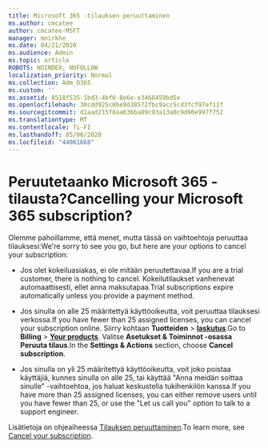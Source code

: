 ```yaml
---
title: Microsoft 365 -tilauksen peruuttaminen
ms.author: cmcatee
author: cmcatee-MSFT
manager: mnirkhe
ms.date: 04/21/2020
ms.audience: Admin
ms.topic: article
ROBOTS: NOINDEX, NOFOLLOW
localization_priority: Normal
ms.collection: Adm_O365
ms.custom: ''
ms.assetid: 8518f535-1bd3-4bf0-8e6e-e3468459bd5e
ms.openlocfilehash: 30cdd925c0be9d38572fbc9acc5cd3fcf97ef11f
ms.sourcegitcommit: d1aad215f8aa636ba89c93a13a0c9d90e997f752
ms.translationtype: MT
ms.contentlocale: fi-FI
ms.lasthandoff: 05/06/2020
ms.locfileid: "44061668"
---
```

# <a name="cancelling-your-microsoft-365-subscription"></a><span data-ttu-id="806c5-102">Peruutetaanko Microsoft 365 -tilausta?</span><span class="sxs-lookup"><span data-stu-id="806c5-102">Cancelling your Microsoft 365 subscription?</span></span>

<span data-ttu-id="806c5-103">Olemme pahoillamme, että menet, mutta tässä on vaihtoehtoja peruuttaa tilauksesi:</span><span class="sxs-lookup"><span data-stu-id="806c5-103">We're sorry to see you go, but here are your options to cancel your subscription:</span></span>
  
- <span data-ttu-id="806c5-104">Jos olet kokeiluasiakas, ei ole mitään peruutettavaa.</span><span class="sxs-lookup"><span data-stu-id="806c5-104">If you are a trial customer, there is nothing to cancel.</span></span> <span data-ttu-id="806c5-105">Kokeilutilaukset vanhenevat automaattisesti, ellet anna maksutapaa.</span><span class="sxs-lookup"><span data-stu-id="806c5-105">Trial subscriptions expire automatically unless you provide a payment method.</span></span>

- <span data-ttu-id="806c5-106">Jos sinulla on alle 25 määritettyä käyttöoikeutta, voit peruuttaa tilauksesi verkossa.</span><span class="sxs-lookup"><span data-stu-id="806c5-106">If you have fewer than 25 assigned licenses, you can cancel your subscription online.</span></span> <span data-ttu-id="806c5-107">Siirry kohtaan **Tuotteiden** \> **[laskutus](https://go.microsoft.com/fwlink/p/?linkid=842054)**.</span><span class="sxs-lookup"><span data-stu-id="806c5-107">Go to **Billing** \> **[Your products](https://go.microsoft.com/fwlink/p/?linkid=842054)**.</span></span> <span data-ttu-id="806c5-108">Valitse **Asetukset & Toiminnot -osassa** **Peruuta tilaus**.</span><span class="sxs-lookup"><span data-stu-id="806c5-108">In the **Settings & Actions** section, choose **Cancel subscription**.</span></span>

- <span data-ttu-id="806c5-109">Jos sinulla on yli 25 määritettyä käyttöoikeutta, voit joko poistaa käyttäjiä, kunnes sinulla on alle 25, tai käyttää "Anna meidän soittaa sinulle" -vaihtoehtoa, jos haluat keskustella tukihenkilön kanssa.</span><span class="sxs-lookup"><span data-stu-id="806c5-109">If you have more than 25 assigned licenses, you can either remove users until you have fewer than 25, or use the "Let us call you" option to talk to a support engineer.</span></span>

<span data-ttu-id="806c5-110">Lisätietoja on ohjeaiheessa [Tilauksen peruuttaminen](https://docs.microsoft.com/office365/admin/subscriptions-and-billing/cancel-your-subscription).</span><span class="sxs-lookup"><span data-stu-id="806c5-110">To learn more, see [Cancel your subscription](https://docs.microsoft.com/office365/admin/subscriptions-and-billing/cancel-your-subscription).</span></span>